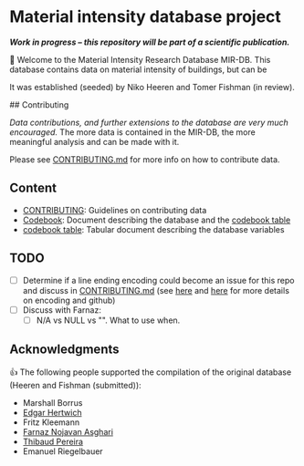 # Material intensity database project

***Work in progress – this repository will be part of a scientific publication.***

:floppy_disk: Welcome to the Material Intensity Research Database MIR-DB. This database contains data on material intensity of buildings, but can be 

It was established (seeded) by Niko Heeren and Tomer Fishman (in review). 

## Contributing

*Data contributions, and further extensions to the database are very much encouraged.* The more data is contained in the MIR-DB, the more meaningful analysis and can be made with it.

Please see [CONTRIBUTING.md](CONTRIBUTING.md) for more info on how to contribute data.

## Content

- [CONTRIBUTING](CONTRIBUTING.md): Guidelines on contributing data
- [Codebook](codebook.md): Document describing the database and the [codebook table](codebook.csv)
- [codebook table](codebook.csv): Tabular document describing the database variables

## TODO

- [ ] Determine if a line ending encoding could become an issue for this repo and discuss in [CONTRIBUTING.md](CONTRIBUTING.md) (see [here](https://stackoverflow.com/a/10855862/2075003) and [here](https://help.github.com/articles/dealing-with-line-endings/) for more details on encoding and github)
- [ ] Discuss with Farnaz:
  - [ ] N/A vs NULL vs "". What to use when.

## Acknowledgments

:+1: The following people supported the compilation of the original database (Heeren and Fishman (submitted)):

- Marshall Borrus
- [Edgar Hertwich](https://github.com/Hertwich)
- Fritz Kleemann 
- [Farnaz Nojavan Asghari](https://github.com/farnazn)
- [Thibaud Pereira](https://github.com/ThibPereira)
- Emanuel Riegelbauer